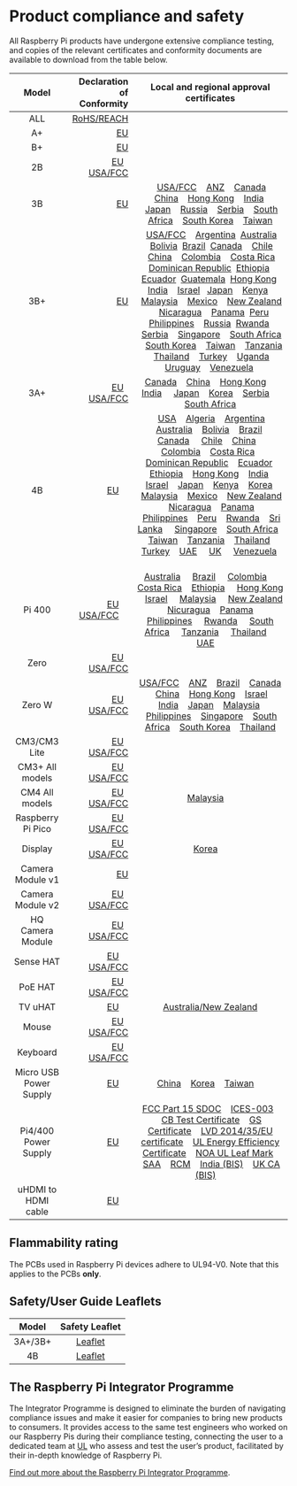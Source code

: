 # Product compliance and safety

All Raspberry Pi products have undergone extensive compliance testing, and copies of the relevant certificates and conformity documents are available to download from the table below. 											
											

| Model           | Declaration of Conformity | Local and regional approval certificates |
|:---------------:|-------------------------:|:----------------------------------------:|
| ALL      | [RoHS/REACH](compliance/rpi_DOC_ALL_RoHS_REACH.pdf) | |
| A+       | [EU](compliance/rpi_DOC_aplus_CE.pdf) | |
| B+       | [EU](compliance/rpi_DOC_bplus_CE.pdf)| |
| 2B       | [EU](compliance/rpi_DOC_2b_CE.pdf)  &nbsp; &nbsp;[USA/FCC](compliance/rpi_DOC_2b_FCC.pdf)| |
| 3B       | [EU](compliance/rpi_DOC_3b_CE_RED.pdf) |  &nbsp; &nbsp;[USA/FCC](compliance/rpi_DOC_3b_FCC.pdf)  &nbsp; &nbsp;[ANZ](compliance/rpi_DOC_3b_ACMA.pdf)  &nbsp; &nbsp;[Canada](compliance/rpi_DOC_3b_CANADA.pdf)  &nbsp; &nbsp;[China](compliance/rpi_DOC_3b_CHINA.pdf)  &nbsp; &nbsp;[Hong Kong](compliance/rpi_DOC_3b_HONGKONG.pdf)  &nbsp; &nbsp;[India](compliance/rpi_DOC_3b_INDIA.pdf)  &nbsp; &nbsp;[Japan](compliance/rpi_DOC_3b_JAPAN.pdf)  &nbsp; &nbsp;[Russia](compliance/rpi_DOC_3b_RUSSIA.pdf)  &nbsp; &nbsp;[Serbia](compliance/rpi_DOC_3b_SERBIA.pdf)  &nbsp; &nbsp;[South Africa](compliance/rpi_DOC_3b_SOUTHAFRICA.pdf)  &nbsp; &nbsp;[South Korea](compliance/rpi_DOC_3b_SOUTHKOREA.pdf)  &nbsp; &nbsp;[Taiwan](compliance/rpi_DOC_3b_TAIWAN.pdf)  |
| 3B+       | [EU](compliance/rpi_DOC_3bplus_EU_RED.pdf) | &nbsp; &nbsp;[USA/FCC](compliance/rpi_DOC_3bplus_FCC.pdf)  &nbsp; &nbsp;[Argentina](compliance/rpi_DOC_3bplus_ARGENTINA.pdf) &nbsp;[Australia](compliance/rpi_DOC_3bplus_AUSTRALIA.pdf) &nbsp; &nbsp;[Bolivia](compliance/rpi_DOC_3bplus_BOLIVIA.pdf) &nbsp;[Brazil](compliance/rpi_DOC_3bplus_BRAZIL.pdf) &nbsp;[Canada](compliance/rpi_DOC_3bplus_CANADA.pdf)  &nbsp; &nbsp;[Chile](compliance/rpi_DOC_3bplus_CHILE.pdf) &nbsp;[China](compliance/rpi_DOC_3bplus_CHINA.pdf)  &nbsp; &nbsp;[Colombia](compliance/rpi_DOC_3bplus_COLOMBIA.pdf)  &nbsp; &nbsp;[Costa Rica](compliance/rpi_DOC_3bplus_COSTA_RICA.pdf) &nbsp;[Dominican Republic](compliance/rpi_DOC_3bplus_DOMINICAN_REPUBLIC.pdf) &nbsp;[Ethiopia](compliance/rpi_DOC_3bplus_ETHIOPIA.pdf)  &nbsp; &nbsp;[Ecuador](compliance/rpi_DOC_3bplus_ECUADOR.pdf) &nbsp;[Guatemala](compliance/rpi_DOC_3bplus_GUATEMALA.pdf) &nbsp;[Hong Kong](compliance/rpi_DOC_3bplus_HONG_KONG.pdf)  &nbsp; [India](compliance/rpi_DOC_3bplus_INDIA.pdf)  &nbsp;&nbsp; [Israel](compliance/rpi_DOC_3bplus_ISRAEL.pdf)  &nbsp;&nbsp;[Japan](compliance/rpi_DOC_3bplus_JAPAN.pdf)  &nbsp; &nbsp;[Kenya](compliance/rpi_DOC_3bplus_KENYA.pdf)  &nbsp; &nbsp;[Malaysia](compliance/rpi_DOC_3bplus_MALAYSIA.pdf)  &nbsp; &nbsp;[Mexico](compliance/rpi_DOC_3bplus_MEXICO.pdf)  &nbsp; &nbsp;[New Zealand](compliance/rpi_DOC_3bplus_NEWZEALAND.pdf) &nbsp; &nbsp;[Nicaragua](compliance/rpi_DOC_3bplus_NICARAGUA.pdf) &nbsp; &nbsp;[Panama](compliance/rpi_DOC_3bplus_PANAMA.pdf) &nbsp;[Peru](compliance/rpi_DOC_3bplus_PERU.pdf) &nbsp;[Philippines](compliance/rpi_DOC_3bplus_PHILIPPINES.pdf)  &nbsp; &nbsp;[Russia](compliance/rpi_DOC_3bplus_RUSSIA.pdf)  &nbsp;[Rwanda](compliance/rpi_DOC_3bplus_RWANDA.pdf)  &nbsp; &nbsp;[Serbia](compliance/rpi_DOC_3bplus_SERBIA.jpg)  &nbsp; &nbsp;[Singapore](compliance/rpi_DOC_3bplus_SINGAPORE.pdf)  &nbsp; &nbsp;[South Africa](compliance/rpi_DOC_3bplus_SOUTH_AFRICA.pdf)  &nbsp; &nbsp;[South Korea](compliance/rpi_DOC_3bplus_SOUTH_KOREA.pdf)  &nbsp; &nbsp;[Taiwan](compliance/rpi_DOC_3bplus_TAIWAN.pdf)  &nbsp; &nbsp;[Tanzania](compliance/rpi_DOC_3bplus_TANZANIA.pdf)  &nbsp; &nbsp;[Thailand](compliance/rpi_DOC_3bplus_THAILAND.pdf)  &nbsp; &nbsp;[Turkey](compliance/rpi_DOC_3bplus_TURKEY.pdf)  &nbsp; &nbsp;[Uganda](compliance/rpi_DOC_3bplus_UGANDA.pdf)  &nbsp; &nbsp;[Uruguay](compliance/rpi_DOC_3bplus_URUGUAY.pdf)  &nbsp; &nbsp;[Venezuela](compliance/rpi_DOC_3bplus_VENEZUELA.pdf) &nbsp;|
| 3A+ |[EU](compliance/rpi_DOC_3aplus_EU.pdf) &nbsp; &nbsp;[USA/FCC](https://fcc.report/FCC-ID/2ABCB-RPI3AP)| [Canada](compliance/rpi_DOC_3aplus_CANADA.pdf) &nbsp; &nbsp;[China](compliance/rpi_DOC_3aplus_CHINA.pdf) &nbsp; &nbsp;[Hong Kong](compliance/rpi_DOC_3aplus_HONG_KONG.pdf) &nbsp; &nbsp; [India](compliance/rpi_DOC_3aplus_INDIA.pdf) &nbsp; &nbsp; [Japan](compliance/rpi_DOC_3aplus_JAPAN.pdf) &nbsp; &nbsp;[Korea](compliance/rpi_DOC_3aplus_KOREA.pdf) &nbsp; &nbsp;[Serbia](compliance/rpi_DOC_3aplus_SERBIA.jpg) &nbsp; &nbsp; [South Africa](compliance/rpi_DOC_3aplus_SOUTH_AFRICA.pdf) | 
| 4B | [EU](compliance/rpi_DOC_4b_EU_RED.pdf) &nbsp; &nbsp; | &nbsp; &nbsp;[USA](compliance/rpi_DOC_4b_USA.pdf)  &nbsp; &nbsp;[Algeria](compliance/rpi_DOC_4b_ALGERIA.pdf) &nbsp; &nbsp;[Argentina](compliance/rpi_DOC_4b_ARGENTINA.pdf) &nbsp; &nbsp;[Australia](compliance/rpi_DOC_4b_AUSTRALIA.pdf) &nbsp; &nbsp;[Bolivia](compliance/rpi_DOC_4b_BOLIVIA.pdf) &nbsp; &nbsp;[Brazil](compliance/rpi_DOC_4b_BRAZIL.pdf) &nbsp; &nbsp;[Canada](compliance/rpi_DOC_4b_CANADA.pdf) &nbsp; &nbsp; [Chile](compliance/rpi_DOC_4b_CHILE.pdf) &nbsp; &nbsp;[China](compliance/rpi_DOC_4b_CHINA.pdf) &nbsp; &nbsp; [Colombia](compliance/rpi_DOC_4b_COLOMBIA.pdf) &nbsp; &nbsp;[Costa Rica](compliance/rpi_DOC_4b_COSTA_RICA.pdf) &nbsp; &nbsp;[Dominican Republic](compliance/rpi_DOC_4b_DOMINICAN_REPUBLIC.pdf) &nbsp; &nbsp;[Ecuador](compliance/rpi_DOC_4b_ECUADOR.pdf) &nbsp; &nbsp;[Ethiopia](compliance/rpi_DOC_4b_ETHOPIA.pdf) &nbsp; &nbsp;[Hong Kong](compliance/rpi_DOC_4b_HONG_KONG.pdf) &nbsp; &nbsp;[India](compliance/rpi_DOC_4b_INDIA.pdf) &nbsp; &nbsp;[Israel](compliance/rpi_DOC_4b_ISRAEL.pdf) &nbsp; &nbsp;[Japan](compliance/rpi_DOC_4b_JAPAN.pdf) &nbsp; &nbsp;[Kenya](compliance/rpi_DOC_4b_KENYA.pdf) &nbsp; &nbsp;[Korea](compliance/rpi_DOC_4b_KOREA.pdf) &nbsp; &nbsp;[Malaysia](compliance/rpi_DOC_4b_MALAYSIA.pdf) &nbsp; &nbsp;[Mexico](compliance/rpi_DOC_4b_MEXICO.pdf) &nbsp; &nbsp;[New Zealand](compliance/rpi_DOC_4b_NEW_ZEALAND.pdf) &nbsp; &nbsp;[Nicaragua](compliance/rpi_DOC_4b_NICARAGUA.pdf) &nbsp; &nbsp;[Panama](compliance/rpi_DOC_4b_PANAMA.pdf) &nbsp; &nbsp;[Philippines](compliance/rpi_DOC_4b_PHILIPPINES.pdf) &nbsp; &nbsp;[Peru](compliance/rpi_DOC_4b_PERU.pdf) &nbsp; &nbsp;[Rwanda](compliance/rpi_DOC_4b_RWANDA.pdf) &nbsp; &nbsp;[Sri Lanka](compliance/rpi_DOC_4b_SRI_LANKA.pdf) &nbsp; &nbsp;&nbsp;[Singapore](compliance/rpi_DOC_4b_SINGAPORE.pdf) &nbsp; &nbsp;[South Africa](compliance/rpi_DOC_4b_SOUTH_AFRICA.pdf) &nbsp; &nbsp;[Taiwan](compliance/rpi_DOC_4b_TAIWAN.pdf) &nbsp; &nbsp;[Tanzania](compliance/rpi_DOC_4b_TANZANIA.pdf) &nbsp; &nbsp;[Thailand](compliance/rpi_DOC_4b_THAILAND.pdf) &nbsp; &nbsp;[Turkey](compliance/rpi_DOC_4b_TURKEY.pdf) &nbsp; &nbsp;[UAE](compliance/rpi_DOC_4b_UAE.pdf) &nbsp; &nbsp; [UK](compliance/rpi_DOC_4b_UK.pdf) &nbsp; &nbsp; [Venezuela](compliance/rpi_DOC_4b_VENEZUELA.pdf) &nbsp; &nbsp; |
| Pi 400      |[EU](compliance/rpi_DOC_400_EU_RED.pdf) &nbsp; &nbsp; [USA/FCC](compliance/rpi_DOC_400_FCC.pdf) &nbsp; &nbsp;| [Australia](compliance/rpi_DOC_400_AUSTRALIA.pdf)  &nbsp; &nbsp; [Brazil](compliance/rpi_DOC_400_BRAZIL.pdf)  &nbsp; &nbsp; [Colombia](compliance/rpi_DOC_400_COLOMBIA.pdf)  &nbsp; &nbsp; [Costa Rica](compliance/rpi_DOC_400_COSTA_RICA.pdf)  &nbsp; &nbsp;[Ethiopia](compliance/rpi_DOC_400_ETHIOPIA.pdf)  &nbsp; &nbsp; [Hong Kong](compliance/rpi_DOC_400_HONG_KONG.pdf)  &nbsp; &nbsp;[Israel](compliance/rpi_DOC_400_ISRAEL.pdf)  &nbsp; &nbsp; [Malaysia](compliance/rpi_DOC_400_MALAYSIA.pdf)  &nbsp; &nbsp; [New Zealand](compliance/rpi_DOC_400_NEW_ZEALAND.pdf)  &nbsp; &nbsp; [Nicuragua](compliance/rpi_DOC_400_NICURAGUA.pdf)  &nbsp; &nbsp;[Panama](compliance/rpi_DOC_400_PANAMA.pdf)  &nbsp; &nbsp; [Philippines](compliance/rpi_DOC_400_PHILIPINES.pdf)  &nbsp; &nbsp; [Rwanda](compliance/rpi_DOC_400_RWANDA.pdf)  &nbsp; &nbsp; [South Africa](compliance/rpi_DOC_400_SOUTH_AFRICA.pdf)  &nbsp; &nbsp; [Tanzania](compliance/rpi_DOC_400_TANZANIA.pdf)  &nbsp; &nbsp; [Thailand](compliance/rpi_DOC_400_THAILAND.pdf)  &nbsp; &nbsp; [UAE](compliance/rpi_DOC_400_UAE.pdf)  &nbsp; &nbsp; |
| Zero      |[EU](compliance/rpi_DOC_Zero_CE.pdf) &nbsp; &nbsp;[USA/FCC](compliance/rpi_DOC_Zero_FCC_signed.pdf)| |
| Zero W |[EU](compliance/rpi_DOC_ZeroW_CE_RED.pdf) &nbsp; &nbsp;[USA/FCC](compliance/rpi_DOC_ZeroWH_FCC.pdf)|[USA/FCC](compliance/rpi_DOC_ZeroW_FCC.pdf)  &nbsp; &nbsp;[ANZ](compliance/rpi_DOC_ZeroW_ACMA.pdf)  &nbsp; &nbsp;[Brazil](compliance/rpi_DOC_ZeroW_BRAZIL.pdf)  &nbsp; &nbsp;[Canada](compliance/rpi_DOC_ZeroW_CANADA.pdf)  &nbsp; &nbsp;[China](compliance/rpi_DOC_ZeroW_CHINA.pdf)  &nbsp; &nbsp;[Hong Kong](compliance/rpi_DOC_ZeroW_HONGKONG.pdf)  &nbsp; &nbsp;[Israel](compliance/rpi_DOC_ZeroW_ISRAEL.pdf) &nbsp; &nbsp;[India](compliance/rpi_DOC_ZeroW_INDIA.jpg)  &nbsp; &nbsp;[Japan](compliance/rpi_DOC_ZeroW_JAPAN.pdf)  &nbsp; &nbsp;[Malaysia](compliance/rpi_DOC_ZeroW_MALAYSIA.pdf)  &nbsp; &nbsp;[Philippines](compliance/rpi_DOC_ZeroW_PHILIPPINES.pdf)  &nbsp; &nbsp;[Singapore](compliance/rpi_DOC_ZeroW_SINGAPORE.pdf)  &nbsp; &nbsp;[South Africa](compliance/rpi_DOC_ZeroW_SOUTHAFRICA.pdf)  &nbsp; &nbsp;[South Korea](compliance/rpi_DOC_ZeroW_SOUTHKOREA.pdf)  &nbsp; &nbsp;[Thailand](compliance/rpi_DOC_ZeroW_THAILAND.pdf) |
| CM3/CM3 Lite | [EU](compliance/rpi_DOC_CM3_EU.pdf)  &nbsp; &nbsp;[USA/FCC](compliance/rpi_DOC_CM3_FCC.pdf)| |
| CM3+ All models | [EU](compliance/rpi_DOC_CM3plus_EU.pdf)  &nbsp; &nbsp;[USA/FCC](compliance/rpi_DOC_CM3plus_FCC.pdf)| |
| CM4 All models | [EU](compliance/rpi_DOC_CM4_EU_RED.pdf)  &nbsp; &nbsp;[USA/FCC](compliance/rpi_DOC_CM4_USA.pdf)| [Malaysia](compliance/rpi_DOC_CM4_MALAYSIA.pdf)  &nbsp; &nbsp; |
| Raspberry Pi Pico | [EU](compliance/rpi_DOC_Pico_EU.pdf)  &nbsp; &nbsp;[USA/FCC](compliance/RaspberryPi_Pico_DOC_FCC.pdf)| |
| Display   | [EU](compliance/rpi_DOC_Display_CE.pdf)  &nbsp; &nbsp;[USA/FCC](compliance/rpi_DOC_Display_FCC.pdf) | [Korea](compliance/rpi_DOC_display_KOREA.pdf) &nbsp; &nbsp; |
| Camera Module v1 | [EU](compliance/rpi_DOC_Camera_CE.pdf) | |
| Camera Module v2 | [EU](compliance/rpi_DOC_Camera2_CE.pdf)  &nbsp; &nbsp;[USA/FCC](compliance/rpi_DOC_Camera2_FCC.pdf) | |
| HQ Camera Module | [EU](compliance/rpi_DOC_HQcamera_CE.pdf)  &nbsp; &nbsp;[USA/FCC](compliance/rpi_DOC_HQcamera_FCC.pdf) | |
| Sense HAT | [EU](compliance/rpi_DOC_SenseHAT_CE.pdf) &nbsp; &nbsp; [USA/FCC](compliance/rpi_DOC_SenseHAT_FCC.pdf)| |
| PoE HAT | [EU](compliance/rpi_DOC_PoeHAT_EU.pdf)  &nbsp; &nbsp;[USA/FCC](compliance/rpi_DOC_PoeHAT_FCC.pdf)| |
| TV uHAT | [EU](compliance/rpi_DOC_tvuhat_EU.pdf)  &nbsp; &nbsp;| [Australia/New Zealand](compliance/rpi_DOC_tvuhat_AUSTRALIA+NEW_ZEALAND.pdf) |
| Mouse | [EU](compliance/rpi_DOC_Mouse_EU.pdf)  &nbsp; &nbsp;[USA/FCC](compliance/rpi_DOC_Mouse_FCC.pdf)| |
| Keyboard | [EU](compliance/rpi_DOC_KeyboardHub_EU.pdf)  &nbsp; &nbsp;[USA/FCC](compliance/rpi_DOC_KeyboardHub_FCC.pdf)| |
| Micro USB Power Supply | [EU](compliance/rpi_DOC_uUSB_POWER_EU.pdf) &nbsp; &nbsp; | [China](compliance/rpi_DOC_uUSB_POWER_CHINA.pdf) &nbsp; &nbsp;[Korea](compliance/rpi_DOC_uUSB_POWER_KOREA.pdf) &nbsp; &nbsp;[Taiwan](compliance/rpi_DOC_uUSB_POWER_TAIWAN.pdf) &nbsp; &nbsp; |
| Pi4/400 Power Supply | [EU](compliance/rpi_DOC_psutypeC_CE.pdf) &nbsp; &nbsp;| [FCC Part 15 SDOC](compliance/rpi_DOC_psutypeC_FCC_1.pdf) &nbsp; &nbsp;[ICES-003](compliance/rpi_DOC_psutypeC_ICES_1.pdf) &nbsp; &nbsp;[CB Test Certificate](compliance/rpi_DOC_psutypeC_IEC_CB_1.pdf) &nbsp; &nbsp;[GS Certificate](compliance/rpi_DOC_psutypeC_GS_1.pdf) &nbsp; &nbsp;[LVD 2014/35/EU certificate](compliance/rpi_DOC_psutypeC_LVD_N8A_1.pdf)  &nbsp; &nbsp;[UL Energy Efficiency Certificate](compliance/rpi_DOC_psutypeC_EEC.pdf)  &nbsp; &nbsp;[NOA UL Leaf Mark](compliance/rpi_DOC_psutypeC_UL_LEAF_1.pdf) &nbsp; &nbsp;[SAA](compliance/rpi_DOC_psutypeC_SAA.pdf) &nbsp; &nbsp;[RCM](compliance/rpi_DOC_psutypeC_RCM.pdf) &nbsp; &nbsp;[India (BIS)](compliance/rpi_DOC_psutypeC_BIS.pdf) &nbsp; &nbsp;[UK CA (BIS)](compliance/rpi_DOC_psutypeC_UK.pdf) &nbsp; &nbsp;|
| uHDMI to HDMI cable | [EU](compliance/rpi_DOC_CABLE_CE.pdf) &nbsp; &nbsp; | |


## Flammability rating

The PCBs used in Raspberry Pi devices adhere to UL94-V0. Note that this applies to the PCBs **only**. 

## Safety/User Guide Leaflets 

| Model           | Safety Leaflet |
|:---------------:|:--------------:|
| 3A+/3B+ | [Leaflet](compliance/rpi_SAFE_3plus_1p3.pdf) |
| 4B      | [Leaflet](compliance/rpi_SAFE_4b_1p2.pdf) |

## The Raspberry Pi Integrator Programme

The Integrator Programme is designed to eliminate the burden of navigating compliance issues and make it easier for companies to bring new products to consumers. It provides access to the same test engineers who worked on our Raspberry Pis during their compliance testing, connecting the user to a dedicated team at [UL](https://www.ul-certification.com/) who assess and test the user’s product, facilitated by their in-depth knowledge of Raspberry Pi.

[Find out more about the Raspberry Pi Integrator Programme](https://www.raspberrypi.org/for-industry/integrator-programme/).
